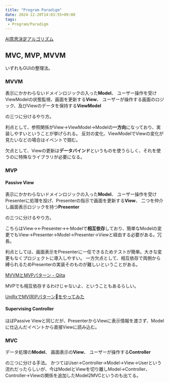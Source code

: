 ```yaml
---
title: "Program Paradigm"
date: 2024-12-20T14:03:55+09:00
tags:
 - Program/Paradigm
---
```


[AI意思決定アルゴリズム](Others/AI意思決定アルゴリズム.md)

## MVC, MVP, MVVM
いずれもGUIの整理法。
### MVVM
表示にかかわらないドメインロジックの入った**Model**、
ユーザー操作を受けViewModelの状態監視、画面を更新する**View**、
ユーザーが操作する画面のロジック、及びViewのデータを保持する**ViewModel**

の三つに分けるやり方。

利点として、参照関係がView→ViewModel→Modelの**一方向**になっており、実装しやすいということが挙げられる。
反対の変化、ViewModelでViewの変化が見たいなどの場合はイベントで掴む。

欠点として、Viewの更新は**データバインド**というものを使うらしく、それを使うのに特殊なライブラリが必要になる。


### MVP
#### Passive View
表示にかかわらないドメインロジックの入った**Model**、
ユーザー操作を受けPresenterに処理を投げ、Presenterの指示で画面を更新する**View**、
二つを仲介し画面表示ロジックを持つ**Presenter**

の三つに分けるやり方。

こちらはView→←Presenter→←Modelで**相互依存**しており、簡単なModelの変更でもView→Presenter→Model→Presenter→Viewと経由する必要がある。冗長。

利点としては、画面表示をPresenterに一任できるためテストが簡単。大きな変更もなくプロジェクトに導入しやすい。
一方欠点として、相互依存で両側から縛られるためPresenterの実装そのものが難しいということがある。

[MVVMとMVPパターン - Qiita](https://qiita.com/gdate/items/512f6fb9aba2a35a04e3)

MVPでも相互依存するわけじゃないよ、ということもあるらしい。

[UniRxでMV(R)Pパターンをやってみた](https://www.slideshare.net/torisoup/unirxmvrp)

#### Supervising Controller
ほぼPassive Viewと同じだが、PresenterからViewに表示情報を渡さず、Modelに仕込んだイベントから直接Viewに読み込む。

### MVC
データ処理の**Model**、
画面表示の**View**、
ユーザーが操作する**Controller**

の三つに分ける手法。
かつてはUser→Controller→Model→View→Userという流れだったらしいが、今はModelとViewを切り離しModel→Controller、Controller→Viewの関係を追加したModel2MVCというのも出てる。